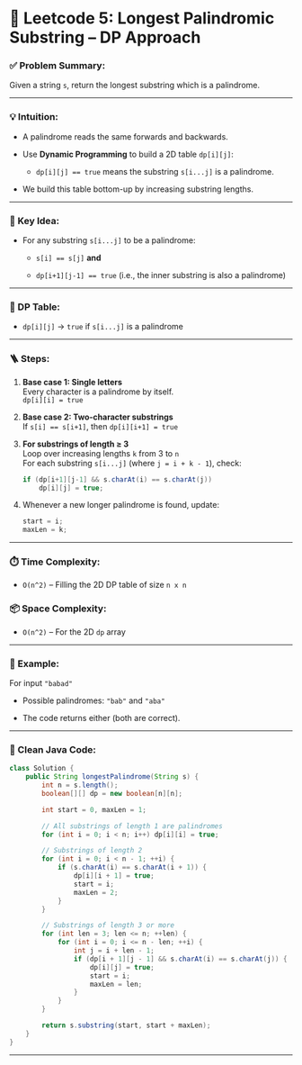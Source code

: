 # 🧾 Leetcode 5: Longest Palindromic Substring – DP Approach

### ✅ Problem Summary:

Given a string `s`, return the longest substring which is a palindrome.

---

### 💡 Intuition:

- A palindrome reads the same forwards and backwards.
    
- Use **Dynamic Programming** to build a 2D table `dp[i][j]`:
    
    - `dp[i][j] == true` means the substring `s[i...j]` is a palindrome.
        
- We build this table bottom-up by increasing substring lengths.
    

---

### 🧠 Key Idea:

- For any substring `s[i...j]` to be a palindrome:
    
    - `s[i] == s[j]` **and**
        
    - `dp[i+1][j-1] == true` (i.e., the inner substring is also a palindrome)
        

---

### 🧱 DP Table:

- `dp[i][j]` → `true` if `s[i...j]` is a palindrome
    

---

### 🪜 Steps:

1. **Base case 1: Single letters**  
    Every character is a palindrome by itself.  
    `dp[i][i] = true`
    
2. **Base case 2: Two-character substrings**  
    If `s[i] == s[i+1]`, then `dp[i][i+1] = true`
    
3. **For substrings of length ≥ 3**  
    Loop over increasing lengths `k` from 3 to `n`  
    For each substring `s[i...j]` (where `j = i + k - 1`), check:
    
    ```java
    if (dp[i+1][j-1] && s.charAt(i) == s.charAt(j))
        dp[i][j] = true;
    ```
    
4. Whenever a new longer palindrome is found, update:
    
    ```java
    start = i;
    maxLen = k;
    ```
    

---

### ⏱️ Time Complexity:

- `O(n^2)` – Filling the 2D DP table of size `n x n`
    

### 📦 Space Complexity:

- `O(n^2)` – For the 2D `dp` array
    

---

### 🔁 Example:

For input `"babad"`

- Possible palindromes: `"bab"` and `"aba"`
    
- The code returns either (both are correct).
    

---

### 🧹 Clean Java Code:

```java
class Solution {
    public String longestPalindrome(String s) {
        int n = s.length();
        boolean[][] dp = new boolean[n][n];

        int start = 0, maxLen = 1;

        // All substrings of length 1 are palindromes
        for (int i = 0; i < n; i++) dp[i][i] = true;

        // Substrings of length 2
        for (int i = 0; i < n - 1; ++i) {
            if (s.charAt(i) == s.charAt(i + 1)) {
                dp[i][i + 1] = true;
                start = i;
                maxLen = 2;
            }
        }

        // Substrings of length 3 or more
        for (int len = 3; len <= n; ++len) {
            for (int i = 0; i <= n - len; ++i) {
                int j = i + len - 1;
                if (dp[i + 1][j - 1] && s.charAt(i) == s.charAt(j)) {
                    dp[i][j] = true;
                    start = i;
                    maxLen = len;
                }
            }
        }

        return s.substring(start, start + maxLen);
    }
}
```

---

